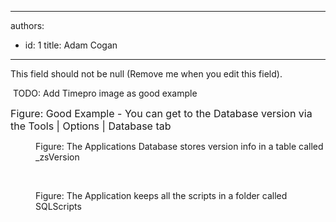 

---
authors:
  - id: 1
    title: Adam Cogan
---




<span class='intro'> This field should not be null (Remove me when you edit this field). </span>


  <p>&#160;TODO&#58; Add Timepro image as good example</p>
<font class="ms-rteCustom-FigureGood" size="+0">Figure&#58; Good Example - You can get to the Database version via the Tools | Options | Database tab<br>
</font>
<dl class="image">
    <dt><img alt="" src="/Standards/CodeAndApplicationDesign/RulesToBetterSQLServerSchemaDeployment/PublishingImages/zsVersionTable.png" /></dt>
    <dd>Figure&#58; The Applications Database stores version info in a table called _zsVersion</dd>
</dl>
<br>
<dl class="image">
    <dt><img alt="" src="/Standards/CodeAndApplicationDesign/RulesToBetterSQLServerSchemaDeployment/PublishingImages/ScriptFolder.png" /></dt>
    <dd>Figure&#58; The Application keeps all the scripts in a folder called SQLScripts</dd>
</dl>



